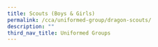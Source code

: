 ```yaml
---
title: Scouts (Boys & Girls)
permalink: /cca/uniformed-group/dragon-scouts/
description: ""
third_nav_title: Uniformed Groups
---
```


